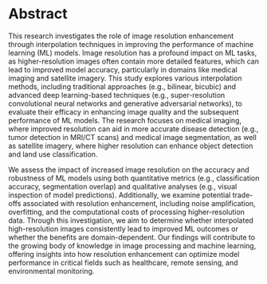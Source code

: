 # Abstract
This research investigates the role of image resolution enhancement through interpolation techniques in improving the performance of machine learning (ML) models. Image resolution has a profound impact on ML tasks, as higher-resolution images often contain more detailed features, which can lead to improved model accuracy, particularly in domains like medical imaging and satellite imagery. This study explores various interpolation methods, including traditional approaches (e.g., bilinear, bicubic) and advanced deep learning-based techniques (e.g., super-resolution convolutional neural networks and generative adversarial networks), to evaluate their efficacy in enhancing image quality and the subsequent performance of ML models. The research focuses on medical imaging, where improved resolution can aid in more accurate disease detection (e.g., tumor detection in MRI/CT scans) and medical image segmentation, as well as satellite imagery, where higher resolution can enhance object detection and land use classification.

We assess the impact of increased image resolution on the accuracy and robustness of ML models using both quantitative metrics (e.g., classification accuracy, segmentation overlap) and qualitative analyses (e.g., visual inspection of model predictions). Additionally, we examine potential trade-offs associated with resolution enhancement, including noise amplification, overfitting, and the computational costs of processing higher-resolution data. Through this investigation, we aim to determine whether interpolated high-resolution images consistently lead to improved ML outcomes or whether the benefits are domain-dependent. Our findings will contribute to the growing body of knowledge in image processing and machine learning, offering insights into how resolution enhancement can optimize model performance in critical fields such as healthcare, remote sensing, and environmental monitoring.
